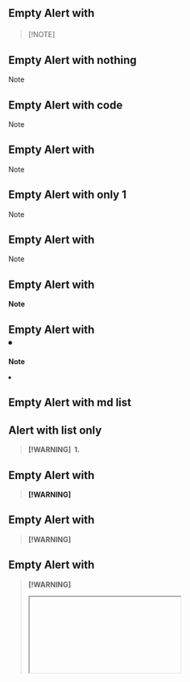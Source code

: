 ## Empty Alert with <p>
> [!NOTE]  
> <P>

## Empty Alert with nothing
> [!NOTE] 
> 

## Empty Alert with code
> [!NOTE]
><code></code>

## Empty Alert with <tr>
> [!NOTE]
><tr></tr>

## Empty Alert with only 1 <tr>
> [!NOTE]
><tr>

## Empty Alert with <td>
> [!NOTE]
><td></td>

## Empty Alert with <b>
> [!NOTE]
><b></b>

## Empty Alert with <li>
> [!NOTE]
><li></li>

## Empty Alert with md list
## Alert with list only
> [!WARNING] 
>1. 

## Empty Alert with <a>
> [!WARNING] 
><a></a>

## Empty Alert with <a>
> [!WARNING] 
><img></img>

## Empty Alert with <a>
> [!WARNING] 
><iframe></iframe>
